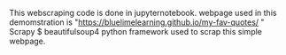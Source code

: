 This webscraping code is done in jupyternotebook.
webpage used in this demomstration is "https://bluelimelearning.github.io/my-fav-quotes/ "
Scrapy $ beautifulsoup4 python framework used to scrap this simple webpage.


~~~Enjoy~~~ 
